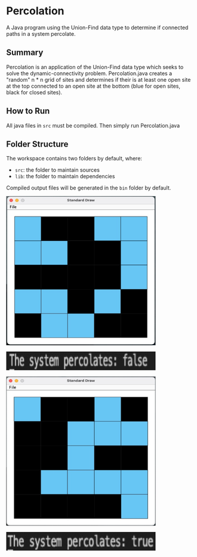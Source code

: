 # Percolation
A Java program using the Union-Find data type to determine if connected paths in a system percolate. 

## Summary

Percolation is an application of the Union-Find data type which seeks to solve the dynamic-connectivity problem. Percolation.java creates a "random" n * n grid of sites and determines if their is at least one open site at the top connected to an open site at the bottom (blue for open sites, black for closed sites).

## How to Run

All java files in `src` must be compiled.
Then simply run Percolation.java

## Folder Structure

The workspace contains two folders by default, where:

- `src`: the folder to maintain sources
- `lib`: the folder to maintain dependencies

Compiled output files will be generated in the `bin` folder by default.

<p align="left">
  <img width="400" height="400" src="docs/false.jpg">
</p>
<p align="left">
  <img width="400" height="50" src="docs/false2.jpg">
</p>

<p align="left">
  <img width="400" height="400" src="docs/true.jpg">
</p>
<p align="left">
  <img width="400" height="50" src="docs/true2.jpg">
</p>
